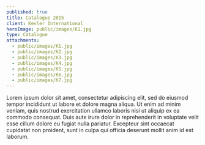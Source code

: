```yaml
---
published: true
title: Catalogue 2015
client: Kevler International
heroImage: public/images/K1.jpg
type: Catalogue
attachments:
  - public/images/K1.jpg
  - public/images/K2.jpg
  - public/images/K3.jpg
  - public/images/K4.jpg
  - public/images/K5.jpg
  - public/images/K6.jpg
  - public/images/K7.jpg
---
```

Lorem ipsum dolor sit amet, consectetur adipiscing elit, sed do eiusmod tempor incididunt ut labore et dolore magna aliqua. Ut enim ad minim veniam, quis nostrud exercitation ullamco laboris nisi ut aliquip ex ea commodo consequat. Duis aute irure dolor in reprehenderit in voluptate velit esse cillum dolore eu fugiat nulla pariatur. Excepteur sint occaecat cupidatat non proident, sunt in culpa qui officia deserunt mollit anim id est laborum.
